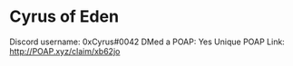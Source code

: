 # Cyrus of Eden

Discord username: 0xCyrus#0042
DMed a POAP: Yes
Unique POAP Link: http://POAP.xyz/claim/xb62jo